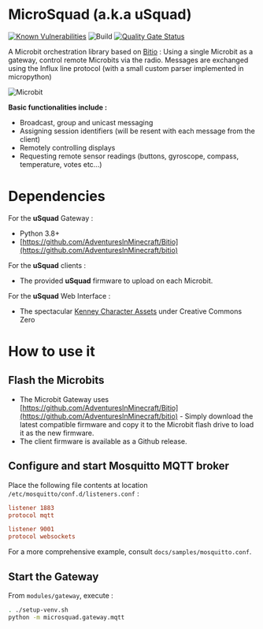 # MicroSquad (a.k.a uSquad)

[![Known Vulnerabilities](https://snyk.io/test/github/cmcrobotics/usquad-web-ui/badge.svg)](https://snyk.io/test/github/cmcrobotics/usquad-web-ui)
![Build](https://github.com/cmcrobotics/microsquad/workflows/build-action/badge.svg)
[![Quality Gate Status](https://sonarcloud.io/api/project_badges/measure?project=lucasvanmol_usquad-web-ui&metric=alert_status)](https://sonarcloud.io/dashboard?id=lucasvanmol_usquad-web-ui)

A Microbit orchestration library based on [Bitio](https://github.com/AdventuresInMinecraft/bitio) : Using a single Microbit as a gateway, control remote Microbits via the radio.
Messages are exchanged using the Influx line protocol (with a small custom parser implemented in micropython)

![Microbit](https://microbit-micropython.readthedocs.io/en/v1.0.1/_images/happy.png)

**Basic functionalities include :**
* Broadcast, group and unicast messaging
* Assigning session identifiers (will be resent with each message from the client)
* Remotely controlling displays
* Requesting remote sensor readings (buttons, gyroscope, compass, temperature, votes etc...)


# Dependencies

For the **uSquad** Gateway :
* Python 3.8+
* [https://github.com/AdventuresInMinecraft/Bitio](https://github.com/AdventuresInMinecraft/bitio)

For the **uSquad** clients :
* The provided **uSquad** firmware to upload on each Microbit.

For the **uSquad** Web Interface :
* The spectacular [Kenney Character Assets](https://kenney.itch.io/kenney-character-assets) under Creative Commons Zero

# How to use it

## Flash the Microbits

* The Microbit Gateway uses [https://github.com/AdventuresInMinecraft/Bitio](https://github.com/AdventuresInMinecraft/bitio) - Simply download the latest compatible firmware and copy it to the Microbit flash drive to load it as the new firmware.
* The client firmware is available as a Github release.

## Configure and start Mosquitto MQTT broker

Place the following file contents at location ```/etc/mosquitto/conf.d/listeners.conf``` :

```conf
listener 1883
protocol mqtt

listener 9001
protocol websockets 
```
For a more comprehensive example, consult ``docs/samples/mosquitto.conf``.

## Start the Gateway

From ```modules/gateway```, execute :
```bash
. ./setup-venv.sh
python -m microsquad.gateway.mqtt
```

